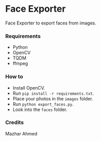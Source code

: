 # Face Exporter

Face Exporter to export faces from images.

### Requirements

- Python
- OpenCV
- TQDM
- ffmpeg

### How to

- Install OpenCV.
- Run `pip install -r requirements.txt`.
- Place your photos in the `images` folder.
- Run `python export_faces.py`.
- Look into the `faces` folder.

### Credits

Mazhar Ahmed
